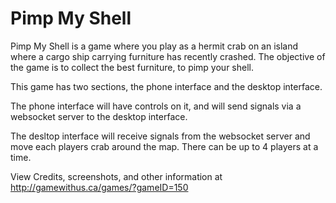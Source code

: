 # Pimp My Shell

Pimp My Shell is a game where you play as a hermit crab on an island where a cargo ship carrying furniture has recently crashed. The objective of the game is to collect the best furniture, to pimp your shell.

This game has two sections, the phone interface and the desktop interface.

The phone interface will have controls on it, and will send signals via a websocket server to the desktop interface.

The desltop interface will receive signals from the websocket server and move each players crab around the map. There can be up to 4 players at a time.


View Credits, screenshots, and other information at http://gamewithus.ca/games/?gameID=150
